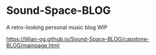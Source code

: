 # Sound-Space-BLOG
A retro-looking personal music blog WIP

https://lillian-og.github.io/Sound-Space-BLOG/capstone-BLOG/mainpage.html
